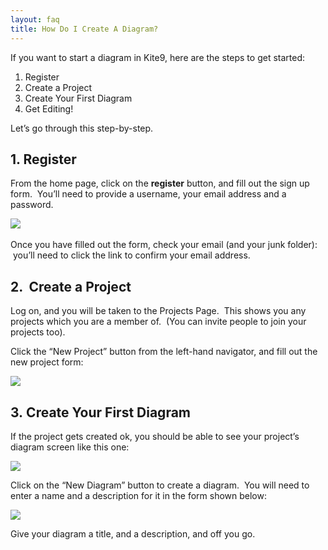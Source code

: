 ```yaml
---
layout: faq
title: How Do I Create A Diagram?
---
```


If you want to start a diagram in Kite9, here are the steps to get
started:

  

1.  Register
2.  Create a Project
3.  Create Your First Diagram
4.  Get Editing!

  

Let’s go through this step-by-step.

  

## 1. Register 

From the home page, click on the **register** button, and fill out the
sign up form.  You’ll need to provide a username, your email address and
a password.

![](registration_form.png) 

Once you have filled out the form, check your email (and your junk
folder):  you’ll need to click the link to confirm your email address.

## 2.  Create a Project

Log on, and you will be taken to the Projects Page.  This shows you any
projects which you are a member of.  (You can invite people to join your
projects too).  

Click the “New Project” button from the left-hand navigator, and fill
out the new project form:

![](create_project.png)

## 3. Create Your First Diagram

If the project gets created ok, you should be able to see your project’s
diagram screen like this one:

![](new_project_screen.png)

Click on the “New Diagram” button to create a diagram.  You will need to
enter a name and a description for it in the form shown below:

![](new_diagram.png)

Give your diagram a title, and a description, and off you go. 
